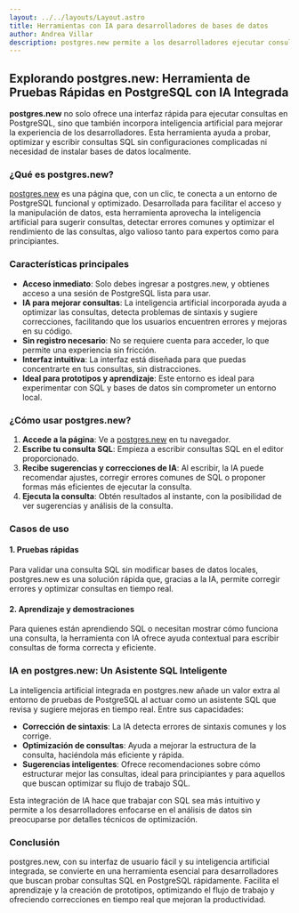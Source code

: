```yaml
---
layout: ../../layouts/Layout.astro
title: Herramientas con IA para desarrolladores de bases de datos
author: Andrea Villar
description: postgres.new permite a los desarrolladores ejecutar consultas en PostgreSQL sin configuración, apoyados por IA para optimizar y simplificar el uso de SQL.
---
```


## Explorando postgres.new: Herramienta de Pruebas Rápidas en PostgreSQL con IA Integrada


**postgres.new** no solo ofrece una interfaz rápida para ejecutar consultas en PostgreSQL, sino que también incorpora inteligencia artificial para mejorar la experiencia de los desarrolladores. Esta herramienta ayuda a probar, optimizar y escribir consultas SQL sin configuraciones complicadas ni necesidad de instalar bases de datos localmente.

### ¿Qué es postgres.new?

[postgres.new](https://postgres.new) es una página que, con un clic, te conecta a un entorno de PostgreSQL funcional y optimizado. Desarrollada para facilitar el acceso y la manipulación de datos, esta herramienta aprovecha la inteligencia artificial para sugerir consultas, detectar errores comunes y optimizar el rendimiento de las consultas, algo valioso tanto para expertos como para principiantes.

### Características principales

- **Acceso inmediato**: Solo debes ingresar a postgres.new, y obtienes acceso a una sesión de PostgreSQL lista para usar.
- **IA para mejorar consultas**: La inteligencia artificial incorporada ayuda a optimizar las consultas, detecta problemas de sintaxis y sugiere correcciones, facilitando que los usuarios encuentren errores y mejoras en su código.
- **Sin registro necesario**: No se requiere cuenta para acceder, lo que permite una experiencia sin fricción.
- **Interfaz intuitiva**: La interfaz está diseñada para que puedas concentrarte en tus consultas, sin distracciones.
- **Ideal para prototipos y aprendizaje**: Este entorno es ideal para experimentar con SQL y bases de datos sin comprometer un entorno local.

### ¿Cómo usar postgres.new?

1. **Accede a la página**: Ve a [postgres.new](https://postgres.new) en tu navegador.
2. **Escribe tu consulta SQL**: Empieza a escribir consultas SQL en el editor proporcionado.
3. **Recibe sugerencias y correcciones de IA**: Al escribir, la IA puede recomendar ajustes, corregir errores comunes de SQL o proponer formas más eficientes de ejecutar la consulta.
4. **Ejecuta la consulta**: Obtén resultados al instante, con la posibilidad de ver sugerencias y análisis de la consulta.

### Casos de uso

#### 1. Pruebas rápidas
Para validar una consulta SQL sin modificar bases de datos locales, postgres.new es una solución rápida que, gracias a la IA, permite corregir errores y optimizar consultas en tiempo real.

#### 2. Aprendizaje y demostraciones
Para quienes están aprendiendo SQL o necesitan mostrar cómo funciona una consulta, la herramienta con IA ofrece ayuda contextual para escribir consultas de forma correcta y eficiente.

### IA en postgres.new: Un Asistente SQL Inteligente

La inteligencia artificial integrada en postgres.new añade un valor extra al entorno de pruebas de PostgreSQL al actuar como un asistente SQL que revisa y sugiere mejoras en tiempo real. Entre sus capacidades:

- **Corrección de sintaxis**: La IA detecta errores de sintaxis comunes y los corrige.
- **Optimización de consultas**: Ayuda a mejorar la estructura de la consulta, haciéndola más eficiente y rápida.
- **Sugerencias inteligentes**: Ofrece recomendaciones sobre cómo estructurar mejor las consultas, ideal para principiantes y para aquellos que buscan optimizar su flujo de trabajo SQL.

Esta integración de IA hace que trabajar con SQL sea más intuitivo y permite a los desarrolladores enfocarse en el análisis de datos sin preocuparse por detalles técnicos de optimización.

### Conclusión

postgres.new, con su interfaz de usuario fácil y su inteligencia artificial integrada, se convierte en una herramienta esencial para desarrolladores que buscan probar consultas SQL en PostgreSQL rápidamente. Facilita el aprendizaje y la creación de prototipos, optimizando el flujo de trabajo y ofreciendo correcciones en tiempo real que mejoran la productividad.

